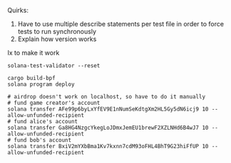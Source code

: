 Quirks:

1. Have to use multiple describe statements per test file in order to force tests to run synchronously
2. Explain how version works

Ix to make it work
```shell
solana-test-validator --reset

cargo build-bpf
solana program deploy

# airdrop doesn't work on localhost, so have to do it manually
# fund game creator's account
solana transfer AFe99p6byLxYfEV9E1nNumSeKdtgXm2HL5Gy5dN6icj9 10 --allow-unfunded-recipient
# fund alice's account
solana transfer Ga8HG4NzgcYkegLoJDmxJemEU1brewF2XZLNHd6B4wJ7 10 --allow-unfunded-recipient
# fund bob's account
solana transfer BxiV2mYXbBma1Kv7kxnn7cdM93oFHL4BhT9G23hiFfUP 10 --allow-unfunded-recipient 
```